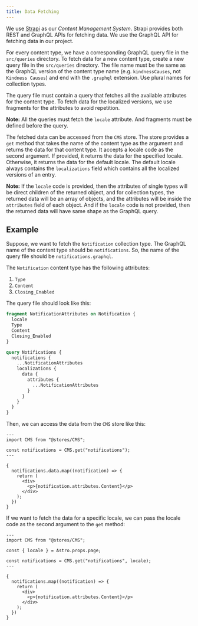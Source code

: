 ```yaml
---
title: Data Fetching
---
```


We use [Strapi](https://strapi.io/) as our _Content Management System_. Strapi provides both REST and GraphQL APIs for fetching data. We use the GraphQL API for fetching data in our project.

For every content type, we have a corresponding GraphQL query file in the `src/queries` directory. To fetch data for a new content type, create a new query file in the `src/queries` directory. The file name must be the same as the GraphQL version of the content type name (e.g. `kindnessCauses`, not `Kindness Causes`) and end with the `.graphql` extension. Use plural names for collection types.

The query file must contain a query that fetches all the available attributes for the content type. To fetch data for the localized versions, we use fragments for the attributes to avoid repetition.

**Note:** All the queries must fetch the `locale` attribute. And fragments must be defined before the query.

The fetched data can be accessed from the `CMS` store. The store provides a `get` method that takes the name of the content type as the argument and returns the data for that content type. It accepts a locale code as the second argument. If provided, it returns the data for the specified locale. Otherwise, it returns the data for the default locale. The default locale always contains the `localizations` field which contains all the localized versions of an entry.

**Note:** If the `locale` code is provided, then the attributes of single types will be direct children of the returned object, and for collection types, the returned data will be an array of objects, and the attributes will be inside the `attributes` field of each object. And if the `locale` code is not provided, then the returned data will have same shape as the GraphQL query.

## Example

Suppose, we want to fetch the `Notification` collection type. The GraphQL name of the content type should be `notifications`. So, the name of the query file should be `notifications.graphql`.

The `Notification` content type has the following attributes:

1. `Type`
2. `Content`
3. `Closing_Enabled`

The query file should look like this:

```graphql
fragment NotificationAttributes on Notification {
  locale
  Type
  Content
  Closing_Enabled
}

query Notifications {
  notifications {
    ...NotificationAttributes
    localizations {
      data {
        attributes {
          ...NotificationAttributes
        }
      }
    }
  }
}
```

Then, we can access the data from the `CMS` store like this:

```astro
---
import CMS from "@stores/CMS";

const notifications = CMS.get("notifications");
---

{
  notifications.data.map((notification) => {
    return (
      <div>
        <p>{notification.attributes.Content}</p>
      </div>
    );
  })
}
```

If we want to fetch the data for a specific locale, we can pass the locale code as the second argument to the `get` method:

```astro
---
import CMS from "@stores/CMS";

const { locale } = Astro.props.page;

const notifications = CMS.get("notifications", locale);
---

{
  notifications.map((notification) => {
    return (
      <div>
        <p>{notification.attributes.Content}</p>
      </div>
    );
  })
}
```
